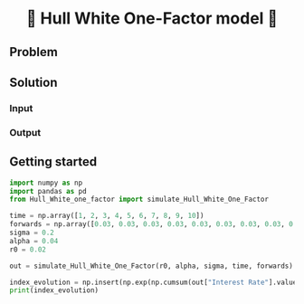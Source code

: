 <h1 align="center" style="border-botom: none">
  <b>
    🐍 Hull White One-Factor model 🐍     
  </b>
</h1>


## Problem

## Solution


### Input

### Output


## Getting started

```python
import numpy as np
import pandas as pd
from Hull_White_one_factor import simulate_Hull_White_One_Factor

time = np.array([1, 2, 3, 4, 5, 6, 7, 8, 9, 10])
forwards = np.array([0.03, 0.03, 0.03, 0.03, 0.03, 0.03, 0.03, 0.03, 0.03, 0.03])
sigma = 0.2
alpha = 0.04
r0 = 0.02

out = simulate_Hull_White_One_Factor(r0, alpha, sigma, time, forwards)

index_evolution = np.insert(np.exp(np.cumsum(out["Interest Rate"].values)),0,1)
print(index_evolution)
```
